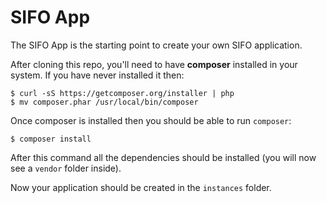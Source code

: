 SIFO App
========
The SIFO App is the starting point to create your own SIFO application.

After cloning this repo, you'll need to have **composer** installed in your system. If you have never installed it then:

	$ curl -sS https://getcomposer.org/installer | php
	$ mv composer.phar /usr/local/bin/composer

Once composer is installed then you should be able to run `composer`:
	 
	$ composer install

After this command all the dependencies should be installed (you will now see a `vendor` folder inside).

Now your application should be created in the `instances` folder.
